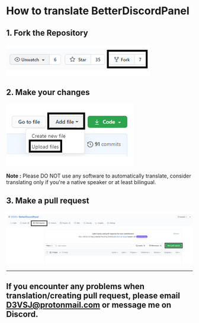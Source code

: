 # How to translate BetterDiscordPanel 

## 1. Fork the Repository 

![fork](../assets/images/contribution/fork.png)

## 2. Make your changes

![changes](../assets/images/contribution/upload.png)

**Note :** Please DO NOT use any software to automatically translate, consider translating only if you're a native speaker or at least bilingual.

## 3. Make a pull request

![pr](../assets/images/contribution/create_pull.png)

***

## If you encounter any problems when translation/creating pull request, please email D3VSJ@protonmail.com or message me on Discord.
